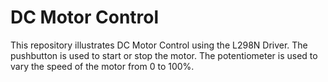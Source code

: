 # DC Motor Control

This repository illustrates DC Motor Control using the L298N Driver.
The pushbutton is used to start or stop the motor.
The potentiometer is used to vary the speed of the motor from 0 to 100%. 

